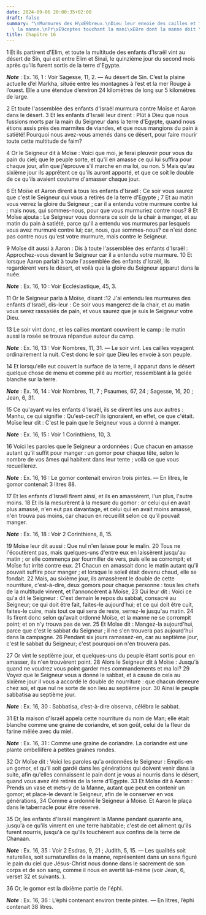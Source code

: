 ```yaml
---
date: 2024-09-06 20:00:35+02:00
draft: false
summary: "\nMurmures des H\xE9breux.\nDieu leur envoie des cailles et fait pleuvoir\
  \ la manne.\nPr\xE9ceptes touchant la mani\xE8re dont la manne doit \xEAtre recueillie.\n"
title: Chapitre 16
---
```





1 Et ils partirent d'Elim, et toute la multitude des enfants d'Israël vint au désert de Sin, qui est entre Elim et Sinaï, le quinzième jour du second mois après qu'ils furent sortis de la terre d'Egypte.

***Note*** :  Ex. 16, 1 : Voir Sagesse, 11, 2. ― Au désert de Sin. C’est la plaine actuelle d’el Markha, située entre les montagnes à l’est et la mer Rouge à l’ouest. Elle a une étendue d’environ 24 kilomètres de long sur 5 kilomètres de large.


2 Et toute l'assemblée des enfants d'Israël murmura contre Moïse et Aaron dans le désert. 3 Et les enfants d'Israël leur dirent : Plût à Dieu que nous fussions morts par la main du Seigneur dans la terre d'Egypte, quand nous étions assis près des marmites de viandes, et que nous mangions du pain à satiété! Pourquoi nous avez-vous amenés dans ce désert, pour faire mourir toute cette multitude de faim?


4 Or le Seigneur dit à Moïse : Voici que moi, je ferai pleuvoir pour vous du pain du ciel; que le peuple sorte, et qu'il en amasse ce qui lui suffira pour chaque jour, afin que j'éprouve s'il marche en ma loi, ou non. 5 Mais qu'au sixième jour ils apprêtent ce qu'ils auront apporté, et que ce soit le double de ce qu'ils avaient coutume d'amasser chaque jour.


6 Et Moïse et Aaron dirent à tous les enfants d'Israël : Ce soir vous saurez que c'est le Seigneur qui vous a retirés de la terre d'Egypte ; 7 Et au matin vous verrez la gloire du Seigneur ; car il a entendu votre murmure contre lui ; mais nous, qui sommes-nous, pour que vous murmuriez contre nous? 8 Et Moïse ajouta : Le Seigneur vous donnera ce soir de la chair à manger, et au matin du pain à satiété, parce qu'il a entendu vos murmures par lesquels vous avez murmuré contre lui; car, nous, que sommes-nous? ce n'est donc pas contre nous qu'est votre murmure, mais contre le Seigneur.


9 Moïse dit aussi à Aaron : Dis à toute l'assemblée des enfants d'Israël : Approchez-vous devant le Seigneur car il a entendu votre murmure. 10 Et lorsque Aaron parlait à toute l'assemblée des enfants d'Israël, ils regardèrent vers le désert, et voilà que la gloire du Seigneur apparut dans la nuée.

***Note*** :  Ex. 16, 10 : Voir Ecclésiastique, 45, 3.

11 Or le Seigneur parla à Moïse, disant :12 J'ai entendu les murmures des enfants d'Israël, dis-leur : Ce soir vous mangerez de la chair, et au matin vous serez rassasiés de pain, et vous saurez que je suis le Seigneur votre Dieu.


13 Le soir vint donc, et les cailles montant couvrirent le camp : le matin aussi la rosée se trouva répandue autour du camp.

***Note*** :  Ex. 16, 13 : Voir Nombres, 11, 31. ― Le soir vint. Les cailles voyagent ordinairement la nuit. C’est donc le soir que Dieu les envoie à son peuple.

14 Et lorsqu'elle eut couvert la surface de la terre, il apparut dans le désert quelque chose de menu et comme pilé au mortier, ressemblant à la gelée blanche sur la terre.

***Note*** :  Ex. 16, 14 : Voir Nombres, 11, 7 ; Psaumes, 67, 24 ; Sagesse, 16, 20 ; Jean, 6, 31.

15 Ce qu'ayant vu les enfants d'Israël, ils se dirent les uns aux autres : Manhu, ce qui signifie : Qu'est-ceci? ils ignoraient, en effet, ce que c'était. Moïse leur dit : C'est le pain que le Seigneur vous a donné à manger.

***Note*** :  Ex. 16, 15 : Voir 1 Corinthiens, 10, 3.


16 Voici les paroles que le Seigneur a ordonnées : Que chacun en amasse autant qu'il suffit pour manger : un gomor pour chaque tête, selon le nombre de vos âmes qui habitent dans leur tente ; voilà ce que vous recueillerez.

***Note*** :  Ex. 16, 16 : Le gomor contenait environ trois pintes. ― En litres, le gomor contenait 3 litres 88.

17 Et les enfants d'Israël firent ainsi, et ils en amassèrent, l'un plus, l'autre moins. 18 Et ils la mesurèrent à la mesure du gomor : or celui qui en avait plus amassé, n'en eut pas davantage, et celui qui en avait moins amassé, n'en trouva pas moins, car chacun en recueillit selon ce qu'il pouvait manger.

***Note*** :  Ex. 16, 18 : Voir 2 Corinthiens, 8, 15.


19 Moïse leur dit aussi : Que nul n'en laisse pour le malin. 20 Tous ne l'écoutèrent pas, mais quelques-uns d'entre eux en laissèrent jusqu'au matin ; or elle commença par fourmiller de vers, puis elle se corrompit; et Moïse fut irrité contre eux. 21 Chacun en amassait donc le matin autant qu'il pouvait suffire pour manger ; et lorsque le soleil était devenu chaud, elle se fondait. 22 Mais, au sixième jour, ils amassèrent le double de cette nourriture, c'est-à-dire, deux gomors pour chaque personne : tous les chefs de la multitude vinrent, et l'annoncèrent à Moïse, 23 Qui leur dit : Voici ce qu'a dit le Seigneur : C'est demain le repos du sabbat, consacré au Seigneur; ce qui doit être fait, faites-le aujourd'hui; et ce qui doit être cuit, faites-le cuire, mais tout ce qui sera de reste, serrez-le jusqu'au matin. 24 Ils firent donc selon qu'avait ordonné Moïse, et la manne ne se corrompit point; et on n'y trouva pas de ver. 25 Et Moïse dit : Mangez-la aujourd'hui, parce que c'est le sabbat du Seigneur ; il ne s'en
trouvera pas aujourd'hui dans la campagne. 26 Pendant six jours ramassez-en, car au septième jour, c'est le sabbat du Seigneur; c'est pourquoi on n'en trouvera pas.


27 Or vint le septième jour, et quelques-uns du peuple étant sortis pour en amasser, ils n'en trouvèrent point. 28 Alors le Seigneur dit à Moïse : Jusqu'à quand ne voudrez vous point garder mes commandements et ma loi? 29 Voyez que le Seigneur vous a donné le sabbat, et à cause de cela au sixième jour il vous a accordé le double de nourriture : que chacun demeure chez soi, et que nul ne sorte de son lieu au septième jour. 30 Ainsi le peuple sabbatisa au septième jour.

***Note*** :  Ex. 16, 30 : Sabbatisa, c’est-à-dire observa, célébra le sabbat.


31 Et la maison d'Israël appela cette nourriture du nom de Man; elle était blanche comme une graine de coriandre, et son goût, celui de la fleur de farine mêlée avec du miel.

***Note*** :  Ex. 16, 31 : Comme une graine de coriandre. La coriandre est une plante ombellifère à petites graines rondes.


32 Or Moïse dit : Voici les paroles qu'a ordonnées le Seigneur : Emplis-en un gomor, et qu'il soit gardé dans les générations qui doivent venir dans la suite, afin qu'elles connaissent le pain dont je vous ai nourris dans le désert, quand vous avez été retirés de la terre d'Egypte. 33 Et Moïse dit à Aaron : Prends un vase et mets-y de la Manne, autant que peut en contenir un gomor; et place-le devant le Seigneur, afin de le conserver en vos générations, 34 Comme a ordonné le Seigneur à Moïse. Et Aaron le plaça dans le tabernacle pour être réservé.


35 Or, les enfants d'Israël mangèrent la Manne pendant quarante ans, jusqu'à ce qu'ils vinrent en une terre habitable; c'est de cet aliment qu'ils furent nourris, jusqu'à ce qu'ils touchèrent aux confins de la terre de Chanaan.

***Note*** :  Ex. 16, 35 : Voir 2 Esdras, 9, 21 ; Judith, 5, 15. ― Les qualités soit naturelles, soit surnaturelles de la manne, représentent dans un sens figuré le pain du ciel que Jésus-Christ nous donne dans le sacrement de son corps et de son sang, comme il nous en avertit lui-même (voir Jean, 6, verset 32 et suivants. ).


36 Or, le gomor est la dixième partie de l'éphi.

***Note*** :  Ex. 16, 36 : L’éphi contenant environ trente pintes. ― En litres, l’éphi contenait 38 litres.

